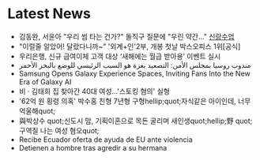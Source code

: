 # Latest News
-  김동완, 서윤아 "우리 썸 타는 건가?" 돌직구 질문에 "우린 약간…" [신랑수업](종합)
-  "이럴줄 알았어! 달랐다니까~" '외계+인'2부, 개봉 첫날 박스오피스 1위[공식]
-  우리은행, 신규 급여이체 고객 대상 ‘새해에는 월급 받아용’ 이벤트 실시
-  مندوب روسيا بمجلس الأمن: التصعيد بغزة هو السبب الرئيسي للوضع بالبحر الأحمر
-  Samsung Opens Galaxy Experience Spaces, Inviting Fans Into the New Era of Galaxy AI
-  비 · 김태희 집 찾아간 40대 여성…'스토킹 혐의' 실형
-  '62억 원 횡령 의혹' 박수홍 친형 7년형 구형hellip;quot;자식같은 아이인데, 너무 억울해quot;
-  與박상수 quot;신도시 맘, 기획이혼으로 목돈 굴리며 새인생quot;hellip;野 quot;구역질 나는 여성 혐오quot;
-  Recibe Ecuador oferta de ayuda de EU ante violencia
-  Detienen a hombre tras agredir a su hermana
